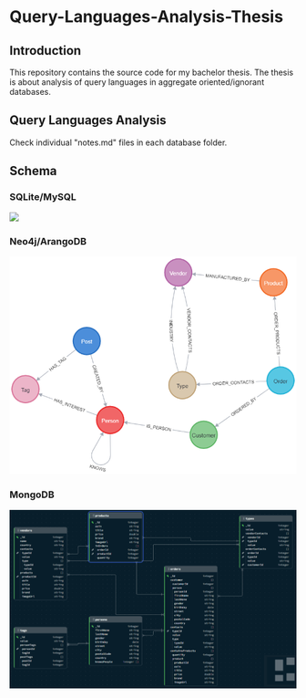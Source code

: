 # Query-Languages-Analysis-Thesis

## Introduction

This repository contains the source code for my bachelor thesis. The thesis is about analysis of query languages in aggregate oriented/ignorant databases.

## Query Languages Analysis

Check individual "notes.md" files in each database folder.

## Schema

### SQLite/MySQL

[![](https://mermaid.ink/img/pako:eNqdVltv2jAU_iuRnwGRtNzyVgGdqqqAuEzqhIRMYoLVxGaO040F_vscJ4RgG0aXF4jPd27fuTgp8KiPgAsQG2AYMBgtiSWe78PRYDy1jod6nabF22oyHQ8W_fnMcq0liCBJNtDjCUP-EtzQ6o9H86eT1hbGKpg2GgL8MhosZvPpu0StUUhJEK84zcA5vAQcab1-SK35-2QowThe0c0Zp3r9B7zIScZ8OBgzPQVchYqIx9PB0IDMsX0R6_htOLUOB-legiWGMh9VKDsDqQxgMpzOxqMi0rO9XP9YMXbp2aOEQ0xKcg14Ux0q4PsZyyMsWJiMZ_OTxZXHEOTn3BSkfFvNn76VIaww4YKMmN_UqFDyQeivSuDSeSWQS-McBmeokJiRJ9dVgBKp2lxWmr9lT8wZJoH1iYhP2YtvTV7PsiTBfiFZZH8Xr5oegRHSDj2aEM72Vi44qq2qe98x6iceV9wXQhhjoh1yzMOKYx95OIKhMIQ9PZ41g8TXTnEULFioxKhOXyXWbKTNPEkJ3--QPK9Zz3oSnzBMUKmkuitH4WZhjIar1J0BR23rfN2yIaHSrJyt9BoD5uwVE_mE62HJ_WJqRCm41odeEnMaSUUtWGU9qGGbHP5_RZXddiu_L9Qze8SusX4mkIjW36vlELOvVQMG9xej3OLpLWYNxnaIxZSYWC-2XnpdxWBug1nMR6adEsIrgkC0MWKVVSA2OMcRstaY8a0P95qG-EGI64mWvFaDpTGHYV98Y1zbcsa0V3r2siin3G2tuhdixzx11b1-k1fzPBcNYTKc3UOpMfk7y36xV2GAnvHFej7VRF6wmJKBONBLTD0pfJkYNri4N8X0x8g3dAYJEuHSUCBxOxOucBwiEvCtgYCrvJ5YuJdVUANiXiKIffFdKu0tAd8i0bsgu419yD6yGznDwYTT2Z54wOUsQTWQ7DKqii9Z4G5gGIvTHSTATcFv4NYfmu3GY7vVbTq9h3ar2e62a2APXLtrN2y77XS6rd5D07Gd9rEG_lAqbDgNp2W3mp1er9Oyna7deZQGf0hh7hX5mFP2ln9Iy-_p41-sm1YK?type=png)](https://mermaid.live/edit#pako:eNqdVltv2jAU_iuRnwGRtNzyVgGdqqqAuEzqhIRMYoLVxGaO040F_vscJ4RgG0aXF4jPd27fuTgp8KiPgAsQG2AYMBgtiSWe78PRYDy1jod6nabF22oyHQ8W_fnMcq0liCBJNtDjCUP-EtzQ6o9H86eT1hbGKpg2GgL8MhosZvPpu0StUUhJEK84zcA5vAQcab1-SK35-2QowThe0c0Zp3r9B7zIScZ8OBgzPQVchYqIx9PB0IDMsX0R6_htOLUOB-legiWGMh9VKDsDqQxgMpzOxqMi0rO9XP9YMXbp2aOEQ0xKcg14Ux0q4PsZyyMsWJiMZ_OTxZXHEOTn3BSkfFvNn76VIaww4YKMmN_UqFDyQeivSuDSeSWQS-McBmeokJiRJ9dVgBKp2lxWmr9lT8wZJoH1iYhP2YtvTV7PsiTBfiFZZH8Xr5oegRHSDj2aEM72Vi44qq2qe98x6iceV9wXQhhjoh1yzMOKYx95OIKhMIQ9PZ41g8TXTnEULFioxKhOXyXWbKTNPEkJ3--QPK9Zz3oSnzBMUKmkuitH4WZhjIar1J0BR23rfN2yIaHSrJyt9BoD5uwVE_mE62HJ_WJqRCm41odeEnMaSUUtWGU9qGGbHP5_RZXddiu_L9Qze8SusX4mkIjW36vlELOvVQMG9xej3OLpLWYNxnaIxZSYWC-2XnpdxWBug1nMR6adEsIrgkC0MWKVVSA2OMcRstaY8a0P95qG-EGI64mWvFaDpTGHYV98Y1zbcsa0V3r2siin3G2tuhdixzx11b1-k1fzPBcNYTKc3UOpMfk7y36xV2GAnvHFej7VRF6wmJKBONBLTD0pfJkYNri4N8X0x8g3dAYJEuHSUCBxOxOucBwiEvCtgYCrvJ5YuJdVUANiXiKIffFdKu0tAd8i0bsgu419yD6yGznDwYTT2Z54wOUsQTWQ7DKqii9Z4G5gGIvTHSTATcFv4NYfmu3GY7vVbTq9h3ar2e62a2APXLtrN2y77XS6rd5D07Gd9rEG_lAqbDgNp2W3mp1er9Oyna7deZQGf0hh7hX5mFP2ln9Iy-_p41-sm1YK)

### Neo4j/ArangoDB

![](/common/docs/graph_diagram.png)

### MongoDB

![](/common/docs/mongo_schema_2.png)

